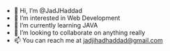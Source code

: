 - 👋 Hi, I’m @JadJHaddad
- 👀 I’m interested in Web Development
- 🌱 I’m currently learning JAVA
- 💞️ I’m looking to collaborate on anything really
- 📫 You can reach me at jadjihadhaddad@gmail.com

<!---
JadJHaddad/JadJHaddad is a ✨ special ✨ repository because its `README.md` (this file) appears on your GitHub profile.
You can click the Preview link to take a look at your changes.
--->
